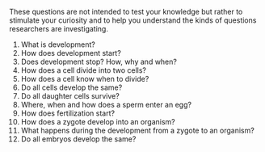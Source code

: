 These questions are not intended to test your knowledge but rather to
stimulate your curiosity and to help you understand the kinds of
questions researchers are investigating.

1.  What is development?
2.  How does development start?
3.  Does development stop? How, why and when?
4.  How does a cell divide into two cells?
5.  How does a cell know when to divide?
6.  Do all cells develop the same?
7.  Do all daughter cells survive?
8.  Where, when and how does a sperm enter an egg?
9.  How does fertilization start?
10. How does a zygote develop into an organism?
11. What happens during the development from a zygote to an organism?
12. Do all embryos develop the same?
